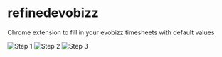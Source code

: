 # refinedevobizz
Chrome extension to fill in your evobizz timesheets with default values

![Step 1](https://github.com/ryandegruyter/refinedevobizz/blob/master/example/a.PNG)
![Step 2](https://github.com/ryandegruyter/refinedevobizz/blob/master/example/b.PNG)
![Step 3](https://github.com/ryandegruyter/refinedevobizz/blob/master/example/c.PNG)